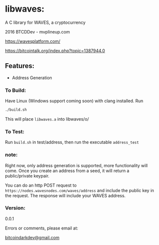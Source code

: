 # libwaves:

A C library for WAVES, a cryptocurrency

2016 BTCDDev - mvplineup.com

https://wavesplatform.com/

https://bitcointalk.org/index.php?topic=1387944.0

## Features:

- Address Generation

### To Build:

Have Linux (Windows support coming soon) with clang installed.
Run
```sh
./build.sh
```

This will place `libwaves.a` into libwaves/o/


### To Test:

Run `build.sh` in test/address, then run the executable `address_test`

### note:

Right now, only address generation is supported, more functionality will come. Once you create an address from a seed, it will return a public/private keypair.

You can do an http POST request to `https://nodes.wavesnodes.com/waves/address` and include the public key in the request. The response will include your WAVES address.

### Version:
0.0.1


Errors or comments, please email at:

bitcoindarkdev@gmail.com
